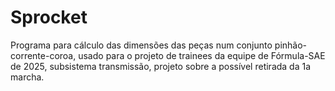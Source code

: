 # Sprocket
Programa para cálculo das dimensões das peças num conjunto pinhão-corrente-coroa, usado para o projeto de trainees da equipe de Fórmula-SAE de 2025, subsistema transmissão, projeto sobre a possível retirada da 1a marcha.
